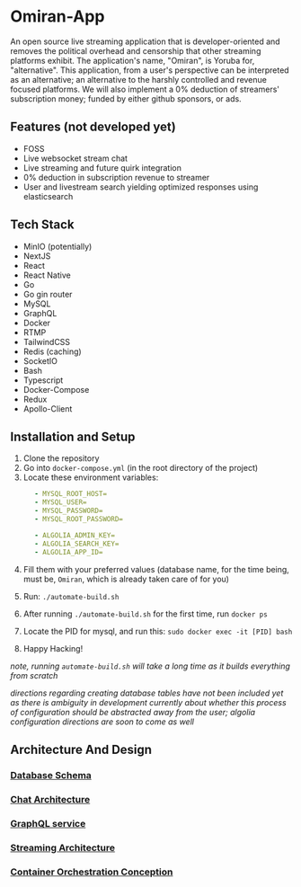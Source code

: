 # Omiran-App

An open source live streaming application that is developer-oriented and removes the political overhead and censorship that other streaming platforms exhibit. The application's name, "Omiran", is Yoruba for, "alternative". This application, from a user's perspective can be interpreted as an alternative; an alternative to the harshly controlled and revenue focused platforms. We will also implement a 0% deduction of streamers' subscription money; funded by either github sponsors, or ads.

## Features (not developed yet)

- FOSS
- Live websocket stream chat
- Live streaming and future quirk integration
- 0% deduction in subscription revenue to streamer
- User and livestream search yielding optimized responses using elasticsearch

## Tech Stack

- MinIO (potentially)
- NextJS
- React
- React Native 
- Go 
- Go gin router
- MySQL
- GraphQL
- Docker
- RTMP
- TailwindCSS
- Redis (caching)
- SocketIO
- Bash
- Typescript
- Docker-Compose
- Redux
- Apollo-Client

## Installation and Setup

1. Clone the repository
2. Go into `docker-compose.yml` (in the root directory of the project)
3. Locate these environment variables:
```yml
      - MYSQL_ROOT_HOST=
      - MYSQL_USER=
      - MYSQL_PASSWORD=
      - MYSQL_ROOT_PASSWORD=
```

```yml
      - ALGOLIA_ADMIN_KEY=
      - ALGOLIA_SEARCH_KEY=
      - ALGOLIA_APP_ID=
```

4. Fill them with your preferred values (database name, for the time being, must be, `Omiran`, which is already taken care of for you) 

5. Run: `./automate-build.sh`

6. After running `./automate-build.sh` for the first time, run
`docker ps`

7. Locate the PID for mysql, and run this:
`sudo docker exec -it [PID] bash`


7. Happy Hacking!

*note, running `automate-build.sh` will take a long time as it builds everything from scratch*

*directions regarding creating database tables have not been included yet as there is ambiguity in development currently about whether this process of configuration should be abstracted away from the user; algolia configuration directions are soon to come as well*

## Architecture And Design

### [Database Schema](database-schema.md)

### [Chat Architecture](architecture-prototypes/chat.png)

### [GraphQL service](architecture-prototypes/view_data_querying_architecture.png)

### [Streaming Architecture](architecture-prototypes/streaming.png)

### [Container Orchestration Conception](architecture-prototypes/container-orchestration-prototype.png)

